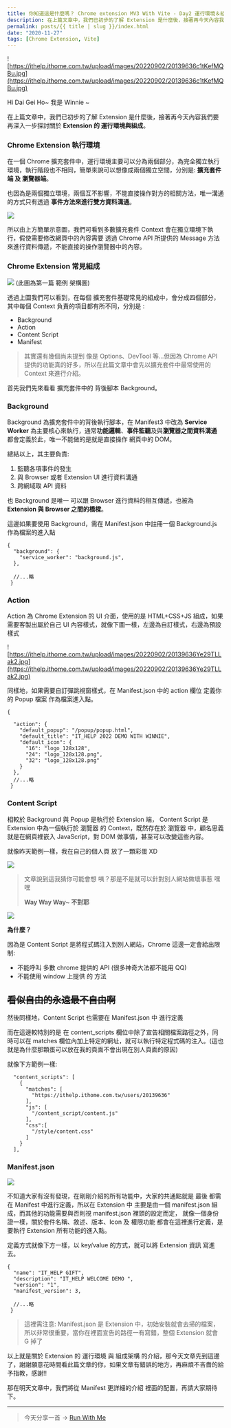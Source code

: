 ```yaml
---
title: 你知道這是什麼嗎？ Chrome extension MV3 With Vite - Day2 運行環境＆組成
description: 在上篇文章中，我們已初步的了解 Extension 是什麼後，接著再今天內容我們要再深入一步探討關於 **Extension 的 運行環境與組成**。
permalink: posts/{{ title | slug }}/index.html
date: "2020-11-27"
tags: [Chrome Extension, Vite]
---
```


![https://ithelp.ithome.com.tw/upload/images/20220902/20139636c1tKefMQBu.jpg](https://ithelp.ithome.com.tw/upload/images/20220902/20139636c1tKefMQBu.jpg)

Hi Dai Gei Ho~ 我是 Winnie ~

在上篇文章中，我們已初步的了解 Extension 是什麼後，接著再今天內容我們要再深入一步探討關於 **Extension 的 運行環境與組成**。

### Chrome Extension 執行環境

在一個 Chrome 擴充套件中，運行環境主要可以分為兩個部分，為完全獨立執行環境，執行階段也不相同，簡單來說可以想像成兩個獨立空間，分別是: **擴充套件端 及 瀏覽器端**。

也因為是兩個獨立環境，兩個互不影響，不能直接操作對方的相關方法，唯一溝通的方式只有透過 **事件方法來進行雙方資料溝通**。

![](https://ithelp.ithome.com.tw/upload/images/20220902/20139636ODyhDJsRsC.png)

所以由上方簡單示意圖，我們可看到多數擴充套件 Context 會在獨立環境下執行，假使需要修改網頁中的內容需要
透過 Chrome API 所提供的 Message 方法來進行資料傳遞，不能直接的操作瀏覽器中的內容。

### Chrome Extension 常見組成

![](https://i.imgur.com/kDQnrB1.jpg)
(此圖為第一篇 範例 架構圖)

透過上圖我們可以看到，在每個 擴充套件基礎常見的組成中，會分成四個部分，其中每個 Context 負責的項目都有所不同，分別是 :

- Background
- Action
- Content Script
- Manifest

> 其實還有幾個尚未提到 像是 Options、DevTool 等...但因為 Chrome API 提供的功能真的好多，所以在此篇文章中會先以擴充套件中最常使用的 Context 來進行介紹。

首先我們先來看看 擴充套件中的 背後腳本 Background。

### Background

Background 為擴充套件中的背後執行腳本，在 Manifest3 中改為 **Service Worker** 為主要核心來執行，通常**功能邏輯**、**事件監聽**及與**瀏覽器之間資料溝通** 都會定義於此，唯一不能做的是就是直接操作 網頁中的 DOM。

總結以上，其主要負責:

1. 監聽各項事件的發生
2. 與 Browser 或者 Extension UI 進行資料溝通
3. 跨網域取 API 資料

也 Background 是唯一 可以跟 Browser 進行資料的相互傳遞，也被為 **Extension 與 Browser 之間的橋樑**。

這邊如果要使用 Background，需在 Manifest.json 中註冊一個 Background.js 作為檔案的進入點

```
{
  "background": {
    "service_worker": "background.js",
  },

  //...略
 }
```

### Action

Action 為 Chrome Extension 的 UI 介面，使用的是 HTML+CSS+JS 組成，如果需要客製出屬於自己 UI 內容樣式，就像下圖一樣，左邊為自訂樣式，右邊為預設樣式

![https://ithelp.ithome.com.tw/upload/images/20220902/20139636Ye29TLLak2.jpg](https://ithelp.ithome.com.tw/upload/images/20220902/20139636Ye29TLLak2.jpg)

同樣地，如果需要自訂彈跳視窗樣式，在 Manifest.json 中的 action 欄位 定義你的 Popup 檔案 作為檔案進入點。

```
{

  "action": {
    "default_popup": "/popup/popup.html",
    "default_title": "IT_HELP 2022 DEMO WITH WINNIE",
    "default_icon": {
      "16": "logo_128x128",
      "24": "logo_128x128.png",
      "32": "logo_128x128.png"
    }
  },
  //...略
 }
```

### Content Script

相較於 Background 與 Popup 是執行於 Extension 端， Content Script 是 Extension 中為一個執行於 瀏覽器 的 Context，既然存在於 瀏覽器 中，顧名思義就是在網頁裡嵌入 JavaScript，對 DOM 做事情，甚至可以改變這些內容。

就像昨天範例一樣，我在自己的個人頁 放了一顆彩蛋 XD

![](https://i.imgur.com/U7guFb4.png)

> 文章說到這我猜你可能會想
> 咦？那是不是就可以針對別人網站做壞事惹 嘿嘿
>
> **Way Way Way~ 不對耶**

![](https://i.imgur.com/HxQ0bzw.jpg)

**為什麼？**

因為是 Content Script 是將程式碼注入到別人網站，Chrome 這邊一定會給出限制:

- 不能呼叫 多數 chrome 提供的 API (很多神奇大法都不能用 QQ)
- 不能使用 window 上提供 的 方法

## ~~看似自由的永遠最不自由啊~~

然後同樣地，Content Script 也需要在 Manifest.json 中 進行定義

而在這邊較特別的是 在 content_scripts 欄位中除了宣告相關檔案路徑之外，同時可以在 matches 欄位內加上特定的網址，就可以執行特定程式碼的注入。(這也就是為什麼那顆蛋可以放在我的頁面不會出現在別人頁面的原因)

就像下方範例一樣:

```
  "content_scripts": [
    {
      "matches": [
        "https://ithelp.ithome.com.tw/users/20139636"
      ],
      "js": [
        "/content_script/content.js"
      ],
      "css":[
        "/style/content.css"
      ]
    }
  ],
```

### Manifest.json

![](https://i.imgur.com/VPmSdnj.jpg)

不知道大家有沒有發現，在剛剛介紹的所有功能中，大家的共通點就是 最後 都需在 Manifest 中進行定義，所以在 Extension 中 主要是由一個 manifest.json 組成，而其他的功能需要與否則視 manifest.json 裡頭的設定而定， 就像一個身份證一樣，關於套件名稱、敘述、版本、Icon 及 權限功能 都會在這裡進行定義，是要執行 Extension 所有功能的進入點。

定義方式就像下方一樣，以 key/value 的方式，就可以將 Extension 資訊 寫進去。

```
{
  "name": "IT_HELP GIFT",
  "description": "IT_HELP WELCOME DEMO ",
  "version": "1",
  "manifest_version": 3,

  //...略
 }
```

> 這裡需注意: Manifest.json 是 Extension 中，初始安裝就會去掃的檔案，所以非常很重要，當你在裡面宣告的路徑一有寫錯，整個 Extension 就會 G 掉了

以上就是關於 Extension 的 運行環境 與 組成架構 的介紹，那今天文章先到這邊了，謝謝願意花時間看此篇文章的你，如果文章有錯誤的地方，再麻煩不吝嗇的給予指教，感謝!!

那在明天文章中，我們將從 Manifest 更詳細的介紹 裡面的配置，再請大家期待下。

---

> 今天分享一首 -> [Run With Me](https://youtu.be/i7TpEd_Lj78)
